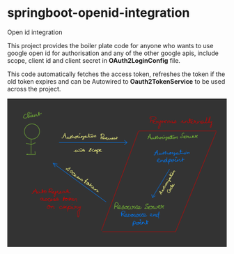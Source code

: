 # springboot-openid-integration
Open id integration

This project provides the boiler plate code for anyone who wants to use google open id for authorisation and any of the other google apis, include scope, client id and client secret in  **OAuth2LoginConfig** file.

This code automatically fetches the access token, refreshes the token if the old token expires and can be Autowired to **Oauth2TokenService** to be used across the project. 

![Open id authorisation](images/image.png)
